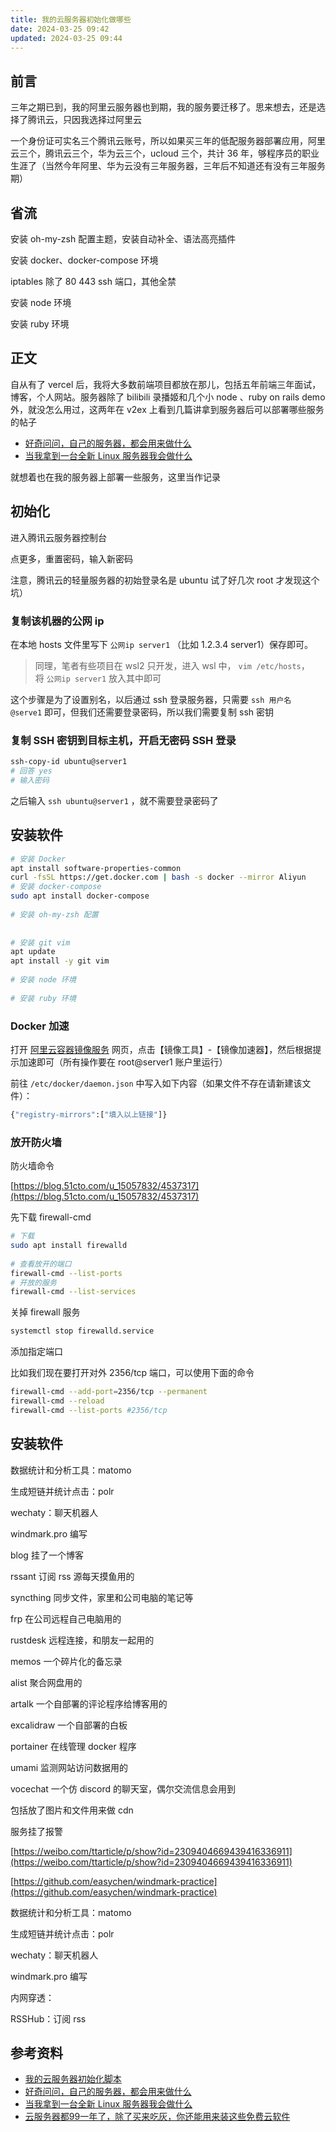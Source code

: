 ```yaml
---
title: 我的云服务器初始化做哪些
date: 2024-03-25 09:42
updated: 2024-03-25 09:44
---
```


## 前言

三年之期已到，我的阿里云服务器也到期，我的服务要迁移了。思来想去，还是选择了腾讯云，只因我选择过阿里云

一个身份证可实名三个腾讯云账号，所以如果买三年的低配服务器部署应用，阿里云三个，腾讯云三个，华为云三个，ucloud 三个，共计 36 年，够程序员的职业生涯了（当然今年阿里、华为云没有三年服务器，三年后不知道还有没有三年服务期）

## [](https://blog.azhubaby.com/2023/06/21/2023-06-21-%E6%88%91%E7%9A%84%E4%BA%91%E6%9C%8D%E5%8A%A1%E5%99%A8%E5%88%9D%E5%A7%8B%E5%8C%96%E5%81%9A%E5%93%AA%E4%BA%9B/#%E7%9C%81%E6%B5%81 "省流") 省流

安装 oh-my-zsh 配置主题，安装自动补全、语法高亮插件

安装 docker、docker-compose 环境

iptables 除了 80 443 ssh 端口，其他全禁

安装 node 环境

安装 ruby 环境

## [](https://blog.azhubaby.com/2023/06/21/2023-06-21-%E6%88%91%E7%9A%84%E4%BA%91%E6%9C%8D%E5%8A%A1%E5%99%A8%E5%88%9D%E5%A7%8B%E5%8C%96%E5%81%9A%E5%93%AA%E4%BA%9B/#%E6%AD%A3%E6%96%87 "正文") 正文

自从有了 vercel 后，我将大多数前端项目都放在那儿，包括五年前端三年面试，博客，个人网站。服务器除了 bilibili 录播姬和几个小 node 、ruby on rails demo 外，就没怎么用过，这两年在 v2ex 上看到几篇讲拿到服务器后可以部署哪些服务的帖子

- [好奇问问，自己的服务器，都会用来做什么](https://www.v2ex.com/t/914108)
- [当我拿到一台全新 Linux 服务器我会做什么](https://www.v2ex.com/t/913860)

就想着也在我的服务器上部署一些服务，这里当作记录

## [](https://blog.azhubaby.com/2023/06/21/2023-06-21-%E6%88%91%E7%9A%84%E4%BA%91%E6%9C%8D%E5%8A%A1%E5%99%A8%E5%88%9D%E5%A7%8B%E5%8C%96%E5%81%9A%E5%93%AA%E4%BA%9B/#%E5%88%9D%E5%A7%8B%E5%8C%96 "初始化") 初始化

进入腾讯云服务器控制台

点更多，重置密码，输入新密码

注意，腾讯云的轻量服务器的初始登录名是 ubuntu 试了好几次 root 才发现这个坑）

### [](https://blog.azhubaby.com/2023/06/21/2023-06-21-%E6%88%91%E7%9A%84%E4%BA%91%E6%9C%8D%E5%8A%A1%E5%99%A8%E5%88%9D%E5%A7%8B%E5%8C%96%E5%81%9A%E5%93%AA%E4%BA%9B/#%E5%A4%8D%E5%88%B6%E8%AF%A5%E6%9C%BA%E5%99%A8%E7%9A%84%E5%85%AC%E7%BD%91-ip "复制该机器的公网 ip") 复制该机器的公网 ip

在本地 hosts 文件里写下 `公网ip server1` （比如 1.2.3.4 server1）保存即可。

> 同理，笔者有些项目在 wsl2 只开发，进入 wsl 中， `vim /etc/hosts`，将 `公网ip server1` 放入其中即可

这个步骤是为了设置别名，以后通过 ssh 登录服务器，只需要 `ssh 用户名@serve1` 即可，但我们还需要登录密码，所以我们需要复制 ssh 密钥

### [](https://blog.azhubaby.com/2023/06/21/2023-06-21-%E6%88%91%E7%9A%84%E4%BA%91%E6%9C%8D%E5%8A%A1%E5%99%A8%E5%88%9D%E5%A7%8B%E5%8C%96%E5%81%9A%E5%93%AA%E4%BA%9B/#%E5%A4%8D%E5%88%B6SSH%E5%AF%86%E9%92%A5%E5%88%B0%E7%9B%AE%E6%A0%87%E4%B8%BB%E6%9C%BA%EF%BC%8C%E5%BC%80%E5%90%AF%E6%97%A0%E5%AF%86%E7%A0%81SSH%E7%99%BB%E5%BD%95 "复制SSH密钥到目标主机，开启无密码SSH登录") 复制 SSH 密钥到目标主机，开启无密码 SSH 登录

```sh
ssh-copy-id ubuntu@server1  
# 回答 yes   
# 输入密码
```

之后输入 `ssh ubuntu@server1` ，就不需要登录密码了

## [](https://blog.azhubaby.com/2023/06/21/2023-06-21-%E6%88%91%E7%9A%84%E4%BA%91%E6%9C%8D%E5%8A%A1%E5%99%A8%E5%88%9D%E5%A7%8B%E5%8C%96%E5%81%9A%E5%93%AA%E4%BA%9B/#%E5%AE%89%E8%A3%85%E8%BD%AF%E4%BB%B6 "安装软件") 安装软件

```sh
# 安装 Docker  
apt install software-properties-common  
curl -fsSL https://get.docker.com | bash -s docker --mirror Aliyun  
# 安装 docker-compose  
sudo apt install docker-compose  
  
# 安装 oh-my-zsh 配置  
  
  
# 安装 git vim  
apt update  
apt install -y git vim  
  
# 安装 node 环境  
  
# 安装 ruby 环境
```

### [](https://blog.azhubaby.com/2023/06/21/2023-06-21-%E6%88%91%E7%9A%84%E4%BA%91%E6%9C%8D%E5%8A%A1%E5%99%A8%E5%88%9D%E5%A7%8B%E5%8C%96%E5%81%9A%E5%93%AA%E4%BA%9B/#Docker-%E5%8A%A0%E9%80%9F "Docker 加速")Docker 加速

打开 [阿里云容器镜像服务](https://link.zhihu.com/?target=https://cr.console.aliyun.com/) 网页，点击【镜像工具】-【镜像加速器】，然后根据提示加速即可（所有操作要在 root@server1 账户里运行）

前往 `/etc/docker/daemon.json` 中写入如下内容（如果文件不存在请新建该文件）：

```sh
{"registry-mirrors":["填入以上链接"]}
```

### [](https://blog.azhubaby.com/2023/06/21/2023-06-21-%E6%88%91%E7%9A%84%E4%BA%91%E6%9C%8D%E5%8A%A1%E5%99%A8%E5%88%9D%E5%A7%8B%E5%8C%96%E5%81%9A%E5%93%AA%E4%BA%9B/#%E6%94%BE%E5%BC%80%E9%98%B2%E7%81%AB%E5%A2%99 "放开防火墙") 放开防火墙

防火墙命令

[https://blog.51cto.com/u_15057832/4537317](https://blog.51cto.com/u_15057832/4537317)

先下载 firewall-cmd

```sh
# 下载  
sudo apt install firewalld  
  
# 查看放开的端口  
firewall-cmd --list-ports  
# 开放的服务  
firewall-cmd --list-services
```

关掉 firewall 服务

```sh
systemctl stop firewalld.service
```

添加指定端口

比如我们现在要打开对外 2356/tcp 端口，可以使用下面的命令

```sh
firewall-cmd --add-port=2356/tcp --permanent  
firewall-cmd --reload  
firewall-cmd --list-ports #2356/tcp
```

## [](https://blog.azhubaby.com/2023/06/21/2023-06-21-%E6%88%91%E7%9A%84%E4%BA%91%E6%9C%8D%E5%8A%A1%E5%99%A8%E5%88%9D%E5%A7%8B%E5%8C%96%E5%81%9A%E5%93%AA%E4%BA%9B/#%E5%AE%89%E8%A3%85%E8%BD%AF%E4%BB%B6-1 "安装软件") 安装软件

数据统计和分析工具：matomo

生成短链并统计点击：polr

wechaty：聊天机器人

windmark.pro 编写

blog 挂了一个博客

rssant 订阅 rss 源每天摸鱼用的

syncthing 同步文件，家里和公司电脑的笔记等

frp 在公司远程自己电脑用的

rustdesk 远程连接，和朋友一起用的

memos 一个碎片化的备忘录

alist 聚合网盘用的

artalk 一个自部署的评论程序给博客用的

excalidraw 一个自部署的白板

portainer 在线管理 docker 程序

umami 监测网站访问数据用的

vocechat 一个仿 discord 的聊天室，偶尔交流信息会用到

包括放了图片和文件用来做 cdn

服务挂了报警

[https://weibo.com/ttarticle/p/show?id=2309404669439416336911](https://weibo.com/ttarticle/p/show?id=2309404669439416336911)

[https://github.com/easychen/windmark-practice](https://github.com/easychen/windmark-practice)

数据统计和分析工具：matomo

生成短链并统计点击：polr

wechaty：聊天机器人

windmark.pro 编写

内网穿透：

RSSHub：订阅 rss

## 参考资料

- [我的云服务器初始化脚本](https://zhuanlan.zhihu.com/p/366883774)
- [好奇问问，自己的服务器，都会用来做什么](https://www.v2ex.com/t/914108)
- [当我拿到一台全新 Linux 服务器我会做什么](https://www.v2ex.com/t/913860)
- [云服务器都99一年了，除了买来吃灰，你还能用来装这些免费云软件](https://weibo.com/ttarticle/p/show?id=2309404669439416336911)
